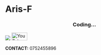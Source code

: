 # Aris-F

<h3 align="center">Coding...</h3>
<div>
  <a href = "mailto:aris.s.favor@gmail.com" target = "blank"><img src = "https://img.shields.io/badge/-Gmail-%23333?style=for-the-badge&logo=gmail&logoColor=white"></a> 
  <a href = "https://www.youtube.com/channel/UCoS0B5oLnAcCZpk8guzLgVw" target = "blank"><img alt="YouTube" src="https://cdn.jsdelivr.net/gh/devicons/devicon/icons/google/google-original-wordmark.svg" alt = "YouTube" width="50" height="25"/></a>

  <br>
  <p><b>CONTACT:</b> 0752455896</p> 
  
</div>





          
          
